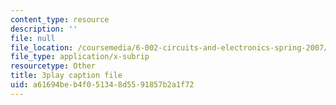 ```yaml
---
content_type: resource
description: ''
file: null
file_location: /coursemedia/6-002-circuits-and-electronics-spring-2007/a61694beb4f051348d5591857b2a1f72_JB2HgohNHYQ.vtt
file_type: application/x-subrip
resourcetype: Other
title: 3play caption file
uid: a61694be-b4f0-5134-8d55-91857b2a1f72
---
```

